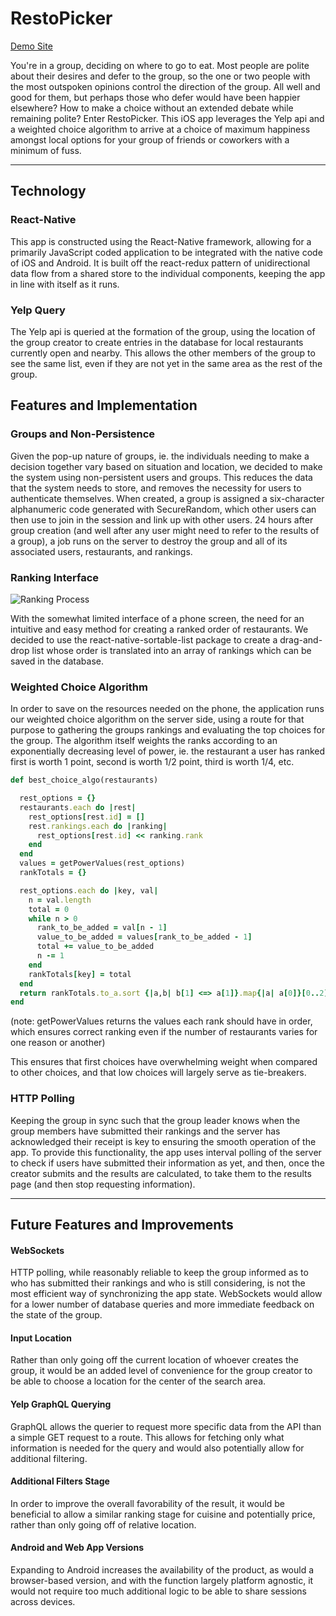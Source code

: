 # RestoPicker
[Demo Site](https://resto-pick.herokuapp.com/)

You're in a group, deciding on where to go to eat. Most people are polite
about their desires and defer to the group, so the one or two people with
the most outspoken opinions control the direction of the group. All well
and good for them, but perhaps those who defer would have been happier
elsewhere? How to make a choice without an extended debate while remaining polite? Enter RestoPicker. This iOS app leverages the Yelp api and a weighted choice algorithm to arrive at a choice of maximum happiness amongst local options for your group of friends or coworkers with a minimum of fuss.
_____

## Technology

### React-Native

This app is constructed using the React-Native framework, allowing for
a primarily JavaScript coded application to be integrated with the native
code of iOS and Android. It is built off the react-redux pattern of
unidirectional data flow from a shared store to the individual components,
keeping the app in line with itself as it runs.

### Yelp Query

The Yelp api is queried at the formation of the group, using the location
of the group creator to create entries in the database for local restaurants
currently open and nearby. This allows the other members of the group to
see the same list, even if they are not yet in the same area as the rest
of the group.

## Features and Implementation

### Groups and Non-Persistence

Given the pop-up nature of groups, ie. the individuals needing to make
a decision together vary based on situation and location, we decided to
make the system using non-persistent users and groups. This reduces the
data that the system needs to store, and removes the necessity for users
to authenticate themselves. When created, a group is assigned a
six-character alphanumeric code generated with SecureRandom, which other
users can then use to join in the session and link up with other users.
24 hours after group creation (and well after any user might need to
refer to the results of a group), a job runs on the server to destroy the
group and all of its associated users, restaurants, and rankings.


### Ranking Interface
![Ranking Process](/app/assets/images/demo-ranking.gif)

With the somewhat limited interface of a phone screen, the need for an
intuitive and easy method for creating a ranked order of restaurants. We
decided to use the react-native-sortable-list package to create a drag-and-drop
list whose order is translated into an array of rankings which can be saved
in the database.

### Weighted Choice Algorithm

In order to save on the resources needed on the phone, the application
runs our weighted choice algorithm on the server side, using a route for
that purpose to gathering the groups rankings and evaluating the top
choices for the group. The algorithm itself weights the ranks according
to an exponentially decreasing level of power, ie. the restaurant a user
has ranked first is worth 1 point, second is worth 1/2 point, third is
worth 1/4, etc.
```Ruby
def best_choice_algo(restaurants)

  rest_options = {}
  restaurants.each do |rest|
    rest_options[rest.id] = []
    rest.rankings.each do |ranking|
      rest_options[rest.id] << ranking.rank
    end
  end
  values = getPowerValues(rest_options)
  rankTotals = {}

  rest_options.each do |key, val|
    n = val.length
    total = 0
    while n > 0
      rank_to_be_added = val[n - 1]
      value_to_be_added = values[rank_to_be_added - 1]
      total += value_to_be_added
      n -= 1
    end
    rankTotals[key] = total
  end
  return rankTotals.to_a.sort {|a,b| b[1] <=> a[1]}.map{|a| a[0]}[0..2]
end
```
(note: getPowerValues returns the values each rank should have in order,
  which ensures correct ranking even if the number of restaurants varies
  for one reason or another)

This ensures that first choices have overwhelming weight when compared to
other choices, and that low choices will largely serve as tie-breakers.

### HTTP Polling

Keeping the group in sync such that the group leader knows when the group
members have submitted their rankings and the server has acknowledged
their receipt is key to ensuring the smooth operation of the app. To
provide this functionality, the app uses interval polling of the server
to check if users have submitted their information as yet, and then, once
the creator submits and the results are calculated, to take them to the results page (and then stop requesting information).
____
## Future Features and Improvements

#### WebSockets

HTTP polling, while reasonably reliable to keep the group informed as to
who has submitted their rankings and who is still considering, is not
the most efficient way of synchronizing the app state. WebSockets would
allow for a lower number of database queries and more immediate feedback
on the state of the group.

#### Input Location

Rather than only going off the current location of whoever creates the
group, it would be an added level of convenience for the group creator to
be able to choose a location for the center of the search area.

#### Yelp GraphQL Querying

GraphQL allows the querier to request more specific data from the API
than a simple GET request to a route. This allows for fetching only what
information is needed for the query and would also potentially allow for
additional filtering.

#### Additional Filters Stage

In order to improve the overall favorability of the result, it would be
beneficial to allow a similar ranking stage for cuisine and potentially
price, rather than only going off of relative location.

#### Android and Web App Versions

Expanding to Android increases the availability of the product,
as would a browser-based version, and with the function largely platform
agnostic, it would not require too much additional logic to be able to
share sessions across devices.
